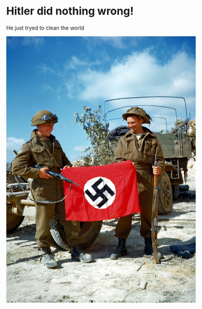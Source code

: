 <html>
<head>
<meta name="viewport" content="width=device-width, initial-scale=1.0">
</head>
<body>

<h1>Hitler did nothing wrong!</h1>

<p>He just tryed to clean the world</p>

<picture>
  <source media="(min-width:650px)" srcset="Canadiannaziflag1944.jpg">
  <source media="(min-width:465px)" srcset="Canadiannaziflag1944.jpg">
  <img src="Canadiannaziflag1944.jpg" alt="Hail Hitler" style="width:auto;">
</picture>

</body>
</html>
